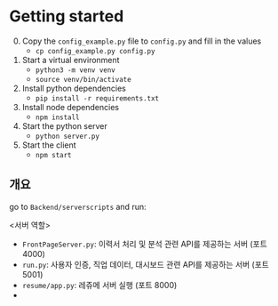 # Getting started

0. Copy the `config_example.py` file to `config.py` and fill in the values
    - `cp config_example.py config.py`
1. Start a virtual environment
    - `python3 -m venv venv`
    - `source venv/bin/activate`
2. Install python dependencies
    - `pip install -r requirements.txt`
3. Install node dependencies
    - `npm install`
4. Start the python server
    - `python server.py`
5. Start the client
    - `npm start`


## 개요 
go to `Backend/serverscripts` and run:

<서버 역할>
* `FrontPageServer.py`: 이력서 처리 및 분석 관련 API를 제공하는 서버 (포트 4000)
* `run.py`: 사용자 인증, 직업 데이터, 대시보드 관련 API를 제공하는 서버 (포트 5001)
* `resume/app.py`: 레쥬메 서버 실행 (포트 8000)
* 


